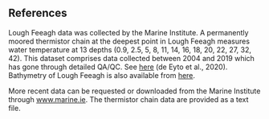 ## References
Lough Feeagh data was collected by the Marine Institute. A permanently moored thermistor chain at the deepest point in Lough Feeagh measures water temperature at 13 depths (0.9, 2.5, 5, 8, 11, 14, 16, 18, 20, 22, 27, 32, 42). This dataset comprises data collected between 2004 and 2019 which has gone through detailed QA/QC. See [here](http://data.marine.ie/geonetwork/srv/eng/catalog.search#/metadata/ie.marine.data:dataset.2817) (de Eyto et al., 2020).
Bathymetry of Lough Feeagh is also available from [here](http://data.marine.ie/geonetwork/srv/eng/catalog.search#/metadata/ie.marine.data:dataset.1226).

More recent data can be requested or downloaded from the Marine Institute through www.marine.ie. The thermistor chain data are provided as a text file. 
